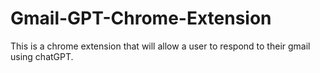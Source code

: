 # Gmail-GPT-Chrome-Extension
This is a chrome extension that will allow a user to respond to their gmail using chatGPT.

